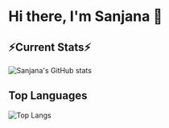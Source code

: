 # Hi there, I'm Sanjana 👋

## ⚡Current Stats⚡

![Sanjana's GitHub stats](https://github-readme-stats.vercel.app/api?username=DamuluruSanjana&show_icons=true&theme=react&rank_icon=github&border_radius=10)

## Top Languages

![Top Langs](https://github-readme-stats.vercel.app/api/top-langs/?username=DamuluruSanjana&layout=compact&theme=react&border_radius=10&size_weight=0.5&count_weight=0.5&exclude_repo=github-readme-stats)

